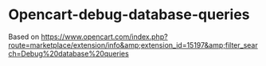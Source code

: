 # Opencart-debug-database-queries
Based on https://www.opencart.com/index.php?route=marketplace/extension/info&amp;extension_id=15197&amp;filter_search=Debug%20database%20queries
